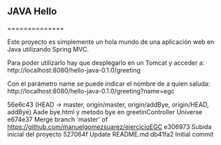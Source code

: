 ## JAVA Hello
==============

Este proyecto es simplemente un hola mundo de una aplicación web en Java utilizando Spring MVC. 

Para poder utilizarlo hay que desplegarlo en un Tomcat y acceder a:
http://localhost:8080/hello-java-0.1.0/greeting

Con el parámetro name se puede indicar el nombre de a quien saluda:
http://localhost:8080/hello-java-0.1.0/greeting?name=egc


56e6c43 (HEAD -> master, origin/master, origin/addBye, origin/HEAD, addBye) A<C3><B1>ade bye.html y metodo bye en greetinController Universe
e674e37 Merge branch 'master' of https://github.com/manuelgomezsuarez/ejercicioEGC
e306973 Subida inicial del proyecto
527064f Update README.md
db41fa2 Initial commit
